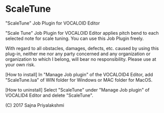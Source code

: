 # ScaleTune
"ScaleTune" Job Plugin for VOCALOID Editor

"Scale Tune" Job Plugin for VOCALOID Editor applies pitch bend to each selected note for scale tuning.
You can use this Job Plugin freely.

With regard to all obstacles, damages, defects, etc. caused by using this plug-in, neither me nor any party concerned and any organization or organization to which I belong, will bear no responsibility.
Please use at your own risk.

[How to install]
In "Manage Job plugin" of the VOCALOID4 Editor, add "ScaleTune.lua" of WIN folder for Windows or MAC folder for MacOS.

[How to uninstall]
Select "ScaleTune" under "Manage Job plugin" of VOCALID4 Editor and delete "ScaleTune".

(C) 2017 Sajna Priyalakshmi